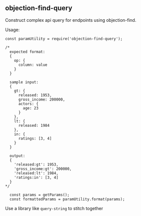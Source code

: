 ## objection-find-query

Construct complex api query for endpoints using objection-find.


Usage:

```
const paramUtility = require('objection-find-query');

/*
  expected format:
  {
    op: {
      column: value
    }
  }

  sample input:
  {
    gt: {
      released: 1953,
      gross_income: 200000,
      actors: {
        age: 23
      }
    },
    lt: {
      released: 1984
    },
    in: {
      ratings: [3, 4]
    }
  }

  output:
  {
    'released:gt': 1953,
    'gross_income:gt': 200000,
    'released:lt': 1984,
    'ratings:in': [3, 4]
  }
*/

  const params = getParams();
  const formattedParams = paramUtility.format(params);

```

Use a library like `query-string` to stitch together 
